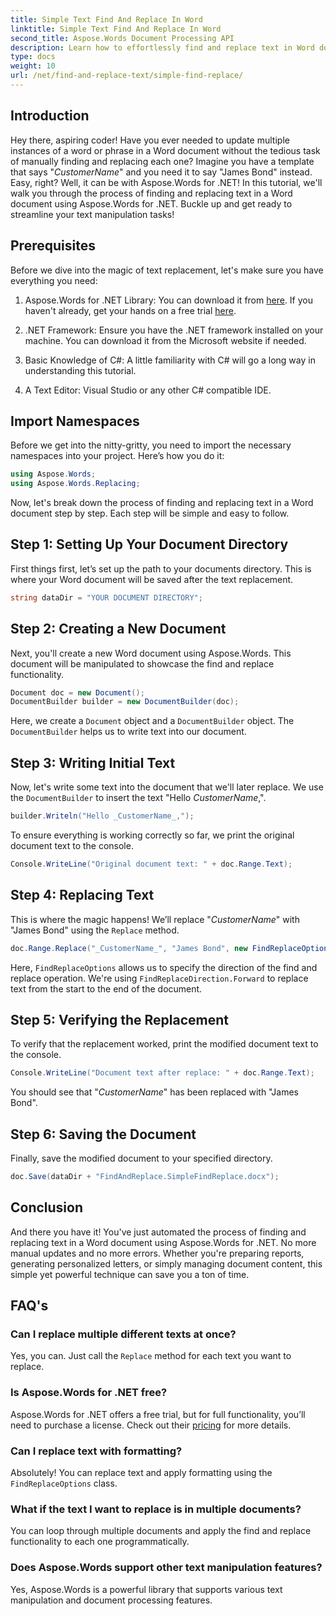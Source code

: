 ```yaml
---
title: Simple Text Find And Replace In Word
linktitle: Simple Text Find And Replace In Word
second_title: Aspose.Words Document Processing API
description: Learn how to effortlessly find and replace text in Word documents using Aspose.Words for .NET. Step-by-step guide included.
type: docs
weight: 10
url: /net/find-and-replace-text/simple-find-replace/
---
```

## Introduction

Hey there, aspiring coder! Have you ever needed to update multiple instances of a word or phrase in a Word document without the tedious task of manually finding and replacing each one? Imagine you have a template that says "_CustomerName_" and you need it to say "James Bond" instead. Easy, right? Well, it can be with Aspose.Words for .NET! In this tutorial, we'll walk you through the process of finding and replacing text in a Word document using Aspose.Words for .NET. Buckle up and get ready to streamline your text manipulation tasks!

## Prerequisites

Before we dive into the magic of text replacement, let's make sure you have everything you need:

1. Aspose.Words for .NET Library: You can download it from [here](https://releases.aspose.com/words/net/). If you haven't already, get your hands on a free trial [here](https://releases.aspose.com/).

2. .NET Framework: Ensure you have the .NET framework installed on your machine. You can download it from the Microsoft website if needed.

3. Basic Knowledge of C#: A little familiarity with C# will go a long way in understanding this tutorial.

4. A Text Editor: Visual Studio or any other C# compatible IDE.

## Import Namespaces

Before we get into the nitty-gritty, you need to import the necessary namespaces into your project. Here’s how you do it:

```csharp
using Aspose.Words;
using Aspose.Words.Replacing;
```

Now, let's break down the process of finding and replacing text in a Word document step by step. Each step will be simple and easy to follow.

## Step 1: Setting Up Your Document Directory

First things first, let’s set up the path to your documents directory. This is where your Word document will be saved after the text replacement.

```csharp
string dataDir = "YOUR DOCUMENT DIRECTORY";
```

## Step 2: Creating a New Document

Next, you'll create a new Word document using Aspose.Words. This document will be manipulated to showcase the find and replace functionality.

```csharp
Document doc = new Document();
DocumentBuilder builder = new DocumentBuilder(doc);
```

Here, we create a `Document` object and a `DocumentBuilder` object. The `DocumentBuilder` helps us to write text into our document.

## Step 3: Writing Initial Text

Now, let's write some text into the document that we'll later replace. We use the `DocumentBuilder` to insert the text "Hello _CustomerName_,".

```csharp
builder.Writeln("Hello _CustomerName_,");
```

To ensure everything is working correctly so far, we print the original document text to the console.

```csharp
Console.WriteLine("Original document text: " + doc.Range.Text);
```

## Step 4: Replacing Text

This is where the magic happens! We’ll replace "_CustomerName_" with "James Bond" using the `Replace` method. 

```csharp
doc.Range.Replace("_CustomerName_", "James Bond", new FindReplaceOptions(FindReplaceDirection.Forward));
```

Here, `FindReplaceOptions` allows us to specify the direction of the find and replace operation. We're using `FindReplaceDirection.Forward` to replace text from the start to the end of the document.

## Step 5: Verifying the Replacement

To verify that the replacement worked, print the modified document text to the console.

```csharp
Console.WriteLine("Document text after replace: " + doc.Range.Text);
```

You should see that "_CustomerName_" has been replaced with "James Bond".

## Step 6: Saving the Document

Finally, save the modified document to your specified directory.

```csharp
doc.Save(dataDir + "FindAndReplace.SimpleFindReplace.docx");
```

## Conclusion

And there you have it! You've just automated the process of finding and replacing text in a Word document using Aspose.Words for .NET. No more manual updates and no more errors. Whether you're preparing reports, generating personalized letters, or simply managing document content, this simple yet powerful technique can save you a ton of time.

## FAQ's

### Can I replace multiple different texts at once?
Yes, you can. Just call the `Replace` method for each text you want to replace.

### Is Aspose.Words for .NET free?
Aspose.Words for .NET offers a free trial, but for full functionality, you’ll need to purchase a license. Check out their [pricing](https://purchase.aspose.com/buy) for more details.

### Can I replace text with formatting?
Absolutely! You can replace text and apply formatting using the `FindReplaceOptions` class.

### What if the text I want to replace is in multiple documents?
You can loop through multiple documents and apply the find and replace functionality to each one programmatically.

### Does Aspose.Words support other text manipulation features?
Yes, Aspose.Words is a powerful library that supports various text manipulation and document processing features.
